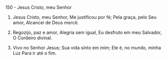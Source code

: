 150 - Jesus Cristo, meu Senhor

1. Jesus Cristo, meu Senhor,
   Me justificou por fé;
   Pela graça, pelo Seu amor,
   Alcancei de Deus mercê.

2. Regozijo, paz e amor,
   Alegria sem igual,
   Eu desfruto em meu Salvador,
   O Cordeiro divinal.

3. Vivo no Senhor Jesus;
   Sua vida sinto em mim;
   Ele é, no mundo, minha Luz
   Para ir até o fim.
